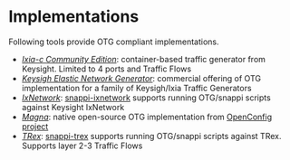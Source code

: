# Implementations

Following tools provide OTG compliant implementations.
 
* *[Ixia-c Community Edition](https://ixia-c.dev)*: container-based traffic generator from Keysight. Limited to 4 ports and Traffic Flows
* *[Keysigh Elastic Network Generator](https://www.keysight.com/us/en/products/network-test/protocol-load-test/keysight-elastic-network-generator.html)*: commercial offering of OTG implementation for a family of Keysigh/Ixia Traffic Generators
* *[IxNetwork](https://www.keysight.com/us/en/products/network-test/protocol-load-test/ixnetwork.html)*: [snappi-ixnetwork](https://github.com/open-traffic-generator/snappi-ixnetwork) supports running OTG/snappi scripts against Keysight IxNetwork
* *[Magna](https://github.com/openconfig/magna)*: native open-source OTG implementation from [OpenConfig project](https://openconfig.net/)
* *[TRex](https://trex-tgn.cisco.com/)*: [snappi-trex](https://github.com/open-traffic-generator/snappi-trex) supports running OTG/snappi scripts against TRex. Supports layer 2-3 Traffic Flows